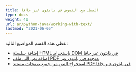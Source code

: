 ```yaml
---
title: العمل مع النصوص في بايثون عبر جافا
type: docs
weight: 40
url: ar/python-java/working-with-text/
lastmod: "2021-06-05"
---
```


تغطي هذه القسم المواضيع التالية:

- [إضافة سلسلة HTML باستخدام DOM في بايثون عبر جافا](/pdf/python-java/add-html-string-using-dom-in-python/)
- [إضافة نص إلى ملف PDF موجود في بايثون عبر](/pdf/python-java/add-text-to-an-existing-pdf-file-in-python/)
- [استخراج النص من جميع صفحات مستند PDF في بايثون عبر جافا](/pdf/python-java/extract-text-from-all-the-pages-of-a-pdf-document-in-python/)